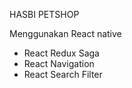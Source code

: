 HASBI PETSHOP

Menggunakan React native
 - React Redux Saga
 - React Navigation
 - React Search Filter
